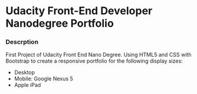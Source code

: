 # Udacity Front-End Developer Nanodegree Portfolio
### Descrption


First Project of Udacity Front End Nano Degree.
Using HTML5 and CSS with Bootstrap to create a responsive portfolio for the following display sizes:
- Desktop
- Mobile: Google Nexus 5
- Apple iPad
